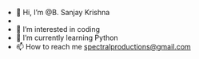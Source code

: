 - 👋 Hi, I’m @B. Sanjay Krishna
- 
- 👀 I’m interested in coding
- 🌱 I’m currently learning Python
- 📫 How to reach me spectralproductions@gmail.com

<!---
SpectralProductions/SpectralProductions is a ✨ special ✨ repository because its `README.md` (this file) appears on your GitHub profile.
You can click the Preview link to take a look at your changes.
--->
